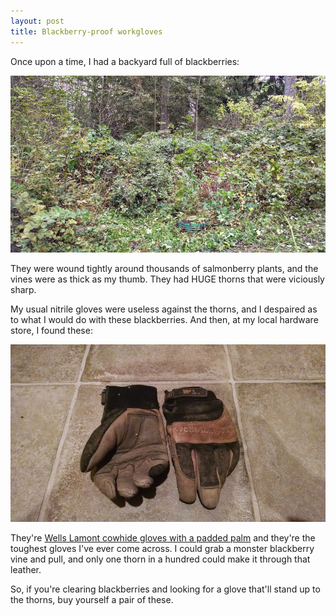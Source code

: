 ```yaml
---
layout: post
title: Blackberry-proof workgloves
---
```


Once upon a time, I had a backyard full of blackberries:

<img src="/images/backyard1.jpg" width="800px" />

They were wound tightly around thousands of salmonberry plants,
and the vines were as thick as my thumb. They had HUGE thorns that
were viciously sharp.

My usual nitrile gloves were useless against the thorns, and I
despaired as to what I would do with these blackberries. And then,
at my local hardware store, I found these:

<img src="/images/wells-lamont-blackberry-gloves.jpg" width="800px" />

They're
<a href="http://www.amazon.com/gp/product/B005XQKD1W/ref=as_li_tl?ie=UTF8&camp=1789&creative=390957&creativeASIN=B005XQKD1W&linkCode=as2&tag=camperizecom-20&linkId=UZQPKH5TJHI6WJNW">Wells Lamont cowhide gloves
  with a padded palm</a> and they're the toughest gloves I've ever come
across. I could grab a monster blackberry vine and pull, and only one
thorn in a hundred could make it through that leather.

So, if you're clearing blackberries and looking for a glove that'll
stand up to the thorns, buy yourself a pair of these.
